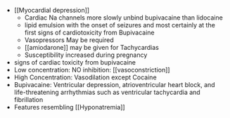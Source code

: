 - [[Myocardial depression]] 
	- Cardiac Na channels more slowly unbind bupivacaine than lidocaine 
	- lipid emulsion with the onset of seizures and most certainly at the first signs of cardiotoxicity from Bupivacaine 
	- Vasopressors May be required
	- [[amiodarone]] may be given for Tachycardias 
	- Susceptibility increased during pregnancy 
- signs of cardiac toxicity from bupivacaine
- Low concentration: NO inhibition: [[vasoconstriction]]
- High Concentration: Vasodilation except Cocaine
- Bupivacaine: Ventricular depression, atrioventricular heart block, and life-threatening arrhythmias such as ventricular tachycardia and fibrillation
- Features resembling [[Hyponatremia]] 